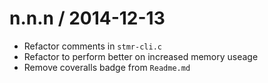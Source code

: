
n.n.n / 2014-12-13
==================

 * Refactor comments in `stmr-cli.c`
 * Refactor to perform better on increased memory useage
 * Remove coveralls badge from `Readme.md`
